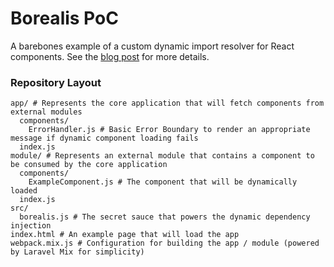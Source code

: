 # Borealis PoC

A barebones example of a custom dynamic import resolver for React components. See the [blog post](#) for more details.

### Repository Layout

```
app/ # Represents the core application that will fetch components from external modules
  components/
    ErrorHandler.js # Basic Error Boundary to render an appropriate message if dynamic component loading fails
  index.js
module/ # Represents an external module that contains a component to be consumed by the core application
  components/
    ExampleComponent.js # The component that will be dynamically loaded
  index.js
src/
  borealis.js # The secret sauce that powers the dynamic dependency injection
index.html # An example page that will load the app
webpack.mix.js # Configuration for building the app / module (powered by Laravel Mix for simplicity)
```